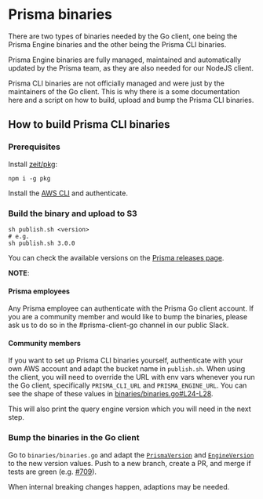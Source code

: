 # Prisma binaries

There are two types of binaries needed by the Go client, one being the Prisma Engine binaries and the other being the Prisma CLI binaries.

Prisma Engine binaries are fully managed, maintained and automatically updated by the Prisma team, as they are also needed for our NodeJS client.

Prisma CLI binaries are not officially managed and were just by the maintainers of the Go client. This is why there is a some documentation here and a script on how to build, upload and bump the Prisma CLI binaries.

## How to build Prisma CLI binaries

### Prerequisites

Install [zeit/pkg](https://github.com/zeit/pkg):

```shell script
npm i -g pkg
```

Install the [AWS CLI](https://aws.amazon.com/cli/) and authenticate.

### Build the binary and upload to S3

```shell script
sh publish.sh <version>
# e.g.
sh publish.sh 3.0.0
```

You can check the available versions on the [Prisma releases page](https://github.com/fragdance1/prisma/releases).

**NOTE**:

#### Prisma employees

Any Prisma employee can authenticate with the Prisma Go client account. If you are a community member and would like to
bump the binaries, please ask us to do so in the #prisma-client-go channel in our public Slack.

#### Community members

If you want to set up Prisma CLI binaries yourself, authenticate with your own AWS account and adapt the bucket name in `publish.sh`.
When using the client, you will need to override the URL with env vars whenever you run the Go client, specifically
`PRISMA_CLI_URL` and `PRISMA_ENGINE_URL`. You can see the shape of these values in [binaries/binaries.go#L24-L28](https://github.com/fragdance1/prisma-client-go/blob/50db21001ea041a08d1893e67df8e338a4d8a9a1/binaries/binaries.go#L24-L28).

This will also print the query engine version which you will need in the next step.

### Bump the binaries in the Go client

Go to `binaries/binaries.go` and adapt the [`PrismaVersion`](https://github.com/fragdance1/prisma-client-go/blob/50db21001ea041a08d1893e67df8e338a4d8a9a1/binaries/binaries.go#L18) and [`EngineVersion`](https://github.com/fragdance1/prisma-client-go/blob/50db21001ea041a08d1893e67df8e338a4d8a9a1/binaries/binaries.go#L22) to the new version values.
Push to a new branch, create a PR, and merge if tests are green (e.g. [#709](https://github.com/fragdance1/prisma-client-go/pull/709)).

When internal breaking changes happen, adaptions may be needed.
